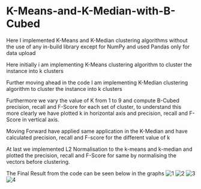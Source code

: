 # K-Means-and-K-Median-with-B-Cubed
Here I implemented K-Means and K-Median clustering algorithms without the use of any in-build library except for NumPy and used Pandas only for data upload 

Here initially i am implementing K-Means clustering algorithm to cluster the instance into k clusters

Further moving ahead in the code I am implementing K-Median clustering algorithm to cluster the instance into k clusters

Furthermore we vary the value of K from 1 to 9 and compute B-Cubed precision, recall and F-Score for each set of cluster, to understand this more clearly
we have plotted k in horizontal axis and precision, recall and F-Score in vertical axis.

Moving Forward have applied same application in the K-Median and have calculated precision, recall and F-score for the different value of k

At last we implemented L2 Normalisation to the k-means and k-median and plotted the precision, recall and F-Score for same by normalising the vectors before clustering.

The Final Result from the code can be seen below in the graphs
![1](https://user-images.githubusercontent.com/99655823/172663776-060e3461-89de-4d06-bddb-9478450179c0.png)
![2](https://user-images.githubusercontent.com/99655823/172663793-b7329d1c-4475-4a62-8f82-94a73324cb93.png)
![3](https://user-images.githubusercontent.com/99655823/172663801-9eca04b0-7eba-4d23-9fd0-e4916a9356ce.png)
![4](https://user-images.githubusercontent.com/99655823/172663808-41f2f087-af9e-43f8-b5e7-62c2c730e97c.png)
